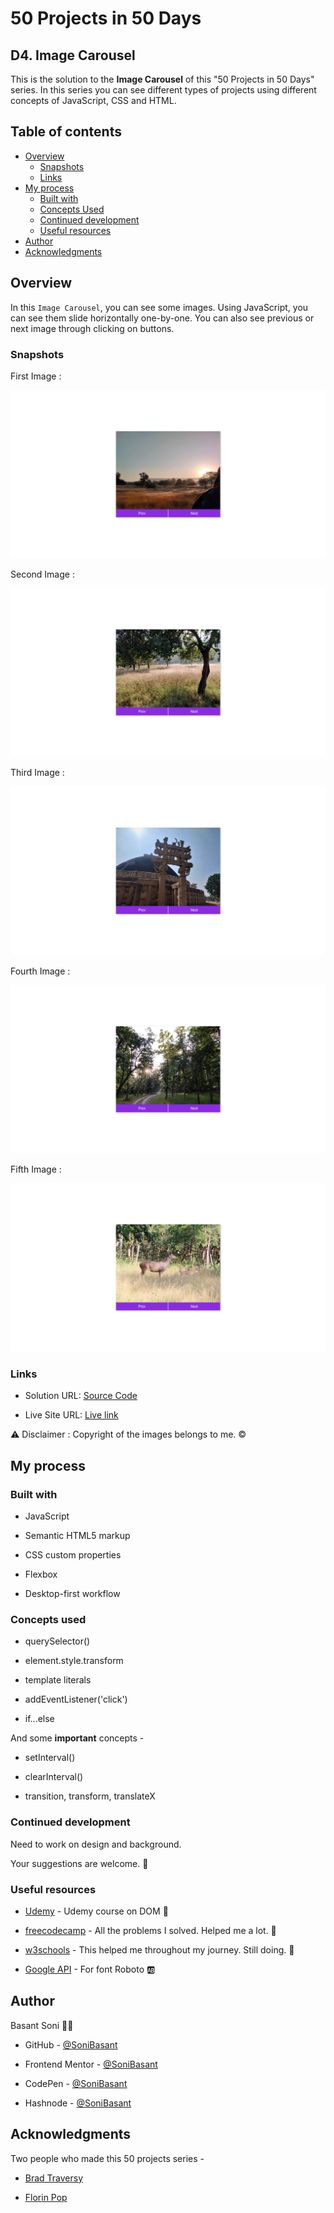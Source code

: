 # 50 Projects in 50 Days

## D4. Image Carousel

This is the solution to the **Image Carousel** of this "50 Projects in 50 Days" series. In this series you can see different types of projects using different concepts of JavaScript, CSS and HTML.

## Table of contents

- [Overview](#overview)
  - [Snapshots](#snapshots)
  - [Links](#links)
- [My process](#my-process)
  - [Built with](#built-with)
  - [Concepts Used](#concepts-used)
  - [Continued development](#continued-development)
  - [Useful resources](#useful-resources)
- [Author](#author)
- [Acknowledgments](#acknowledgments)

## Overview

In this `Image Carousel`, you can see some images. Using JavaScript, you can see them slide horizontally one-by-one. You can also see previous or next image through clicking on buttons.

### Snapshots

First Image :

![Image Carousel](Images/Image-carousel-snap-1.png)

Second Image :

![Image Carousel](Images/Image-carousel-snap-2.png)

Third Image :

![Image Carousel](Images/Image-carousel-snap-3.png)

Fourth Image :

![Image Carousel](Images/Image-carousel-snap-4.png)

Fifth Image :

![Image Carousel](Images/Image-carousel-snap-5.png)

### Links

- Solution URL: [Source Code](https://github.com/SoniBasant/50-Projects-on-JS-DOM/tree/main/D4.%20Image%20Carousel)

- Live Site URL: [Live link](https://sonibasant.github.io/50-Projects-on-JS-DOM/D4.%20Image%20Carousel/imageCarousel.html)

⚠️ Disclaimer : Copyright of the images belongs to me. ©️

## My process

### Built with

- JavaScript

- Semantic HTML5 markup

- CSS custom properties

- Flexbox

- Desktop-first workflow

### Concepts used

- querySelector()

- element.style.transform
- template literals
- addEventListener('click')
- if...else

And some **important** concepts -

- setInterval()

- clearInterval()
- transition, transform, translateX

### Continued development

Need to work on design and background.

Your suggestions are welcome. 🙌

### Useful resources

- [Udemy](https://www.udemy.com/course/50-projects-50-days/) - Udemy course on DOM 🤝

- [freecodecamp](https://www.freecodecamp.org/) - All the problems I solved. Helped me a lot. 🙌
- [w3schools](https://www.w3schools.com) - This helped me throughout my journey. Still doing. 🙂
- [Google API](https://fonts.googleapis.com/css2?family=Roboto:wght@400;700&display=swap) - For font Roboto 🆎

## Author

Basant Soni 👨‍💻

- GitHub - [@SoniBasant](https://github.com/SoniBasant)

- Frontend Mentor - [@SoniBasant](https://www.frontendmentor.io/profile/SoniBasant)
- CodePen - [@SoniBasant](https://codepen.io/sonibasant)
- Hashnode - [@SoniBasant](https://sonibasant.hashnode.dev/)

## Acknowledgments

Two people who made this 50 projects series -

- [Brad Traversy](https://github.com/bradtraversy)

- [Florin Pop](https://github.com/florinpop17)
